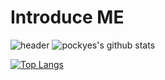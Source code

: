 # Introduce ME
![header](https://capsule-render.vercel.app/api?type=transparent&color=auto&height=300&section=header&text=HanAreum&fontSize=90)
![pockyes's github stats](https://github-readme-stats.vercel.app/api?username=아이디&show_icons=true)
<!-- ![header](https://capsule-render.vercel.app/api?type=slice) -->
[![Top Langs](https://github-readme-stats.vercel.app/api/top-langs/?username=pockyes)](https://github.com/pockyes/github-readme-stats)
<!--
**pockyes/pockyes** is a ✨ _special_ ✨ repository because its `README.md` (this file) appears on your GitHub profile.

Here are some ideas to get you started:

- 🔭 I’m currently working on ...
- 🌱 I’m currently learning ...
- 👯 I’m looking to collaborate on ...
- 🤔 I’m looking for help with ...
- 💬 Ask me about ...
- 📫 How to reach me: ...
- 😄 Pronouns: ...
- ⚡ Fun fact: ...
-->
